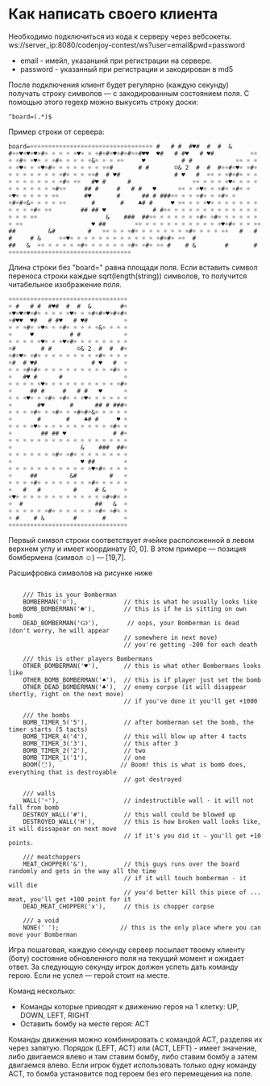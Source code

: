 # Как написать своего клиента
Необходимо подключиться из кода к серверу через вебсокеты.
ws://server_ip:8080/codenjoy-contest/ws?user=email&pwd=password
- email - имейл, указанынй при регистрации на сервере.
- password - указанный при регистрации и закодирован в md5

После подключения клиент будет регулярно (каждую секунду) получать строку символов — с закодированным состоянием поля. 
С помощью этого regexp можно выкусить строку доски:
```
^board=(.*)$
```
Пример строки от сервера:

```
board=☼☼☼☼☼☼☼☼☼☼☼☼☼☼☼☼☼☼☼☼☼☼☼☼☼☼☼☼☼☼☼☼☼☼ #   # #  #♥#  #  #  &        #☼☼♥☼♥☼♥☼#☼ ☼ ☼ ☼ ☼♥☼ ☼ ☼#☼#☼♥☼#☼#☼☼#♥♥  ♥#   # #♥   # ♥#          ☼☼ ☼ ☼#☼ ☼♥☼ ☼ ☼#☼ ☼ ☼ ☼ ☼&☼ ☼ ☼ ☼☼     ♥          # #            ☼☼ ☼ ☼ ☼ ☼♥☼ ☼ ☼♥☼#☼ ☼ ☼ ☼ ☼ ☼ ☼ ☼☼#       # #       ☺& 2  #  #  #☼☼#☼♥☼ ☼#☼ ☼ ☼ ☼ ☼ ☼ ☼ ☼ ☼#☼ ☼ ☼ ☼☼#  # ♥#               # ♥   #  ☼☼ ☼ ☼#☼#☼ ☼ ☼ ☼ ☼ ☼ ☼ ☼ ☼ ☼ ☼#☼ ☼☼   #♥ #      #                 ☼☼ ☼ ☼ ☼ ☼♥☼ ☼ ☼ ☼ ☼ ☼ ☼ ☼ ☼ ☼ ☼#☼☼     ## #     #   # #   ♥      ☼☼ ☼ ☼♥☼ ☼ ☼#☼ ☼#☼ ☼ ☼♥☼ ☼ ☼ ☼ ☼ ☼☼       #♥       #      ## # ###☼☼ ☼ ☼ ☼#☼ ☼ ☼#☼ ☼ ☼#☼#☼&☼ ☼ ☼ ☼ ☼☼       #       #    ♣# #     ♥ ☼☼ ☼ ☼ ☼♥☼ ☼ ☼ ☼ ☼ ☼ ☼ ☼ ☼ ☼ ☼#☼ ☼☼        ## ## ♥             # #☼☼ ☼ ☼ ☼ ☼ ☼ ☼ ☼ ☼ ☼ ☼ ☼ ☼ ☼ ☼ ☼ ☼☼                   &    ###  ##☼☼ ☼ ☼ ☼ ☼ ☼ ☼#☼ ☼#☼ ☼ ☼ ☼ ☼ ☼ ☼ ☼☼                   ♥ ##        ☼☼ ☼ ☼ ☼ ☼ ☼ ☼ ☼ ☼ ☼ ☼ ☼♥☼#☼ ☼ ☼ ☼☼     ##         &#         #   ☼☼ ☼ ☼ ☼#☼ ☼ ☼ ☼ ☼ ☼ ☼ ☼#☼ ☼ ☼ ☼ ☼☼   #   #         #     # &     ☼☼♥☼ ☼ ☼ ☼ ☼ ☼ ☼ ☼ ☼ ☼ ☼ ☼ ☼#☼#☼ ☼☼  #                    ##   &  ☼☼ ☼ ☼ ☼ ☼ ☼#☼ ☼ ☼ ☼ ☼ ☼ ☼#☼ ☼#☼ ☼☼ #    # &        #       #     ☼☼☼☼☼☼☼☼☼☼☼☼☼☼☼☼☼☼☼☼☼☼☼☼☼☼☼☼☼☼☼☼☼☼
```
Длина строки без "board=" равна площади поля. Если вставить символ переноса строки каждые sqrt(length(string)) символов, то получится читабельное изображение поля.
```
☼☼☼☼☼☼☼☼☼☼☼☼☼☼☼☼☼☼☼☼☼☼☼☼☼☼☼☼☼☼☼☼☼
☼ #   # #  #♥#  #  #  &        #☼
☼♥☼♥☼♥☼#☼ ☼ ☼ ☼ ☼♥☼ ☼ ☼#☼#☼♥☼#☼#☼
☼#♥♥  ♥#   # #♥   # ♥#          ☼
☼ ☼ ☼#☼ ☼♥☼ ☼ ☼#☼ ☼ ☼ ☼ ☼&☼ ☼ ☼ ☼
☼     ♥          # #            ☼
☼ ☼ ☼ ☼ ☼♥☼ ☼ ☼♥☼#☼ ☼ ☼ ☼ ☼ ☼ ☼ ☼
☼#       # #       ☺& 2  #  #  #☼
☼#☼♥☼ ☼#☼ ☼ ☼ ☼ ☼ ☼ ☼ ☼ ☼#☼ ☼ ☼ ☼
☼#  # ♥#               # ♥   #  ☼
☼ ☼ ☼#☼#☼ ☼ ☼ ☼ ☼ ☼ ☼ ☼ ☼ ☼ ☼#☼ ☼
☼   #♥ #      #                 ☼
☼ ☼ ☼ ☼ ☼♥☼ ☼ ☼ ☼ ☼ ☼ ☼ ☼ ☼ ☼ ☼#☼
☼     ## #     #   # #   ♥      ☼
☼ ☼ ☼♥☼ ☼ ☼#☼ ☼#☼ ☼ ☼♥☼ ☼ ☼ ☼ ☼ ☼
☼       #♥       #      ## # ###☼
☼ ☼ ☼ ☼#☼ ☼ ☼#☼ ☼ ☼#☼#☼&☼ ☼ ☼ ☼ ☼
☼       #       #    ♣# #     ♥ ☼
☼ ☼ ☼ ☼♥☼ ☼ ☼ ☼ ☼ ☼ ☼ ☼ ☼ ☼ ☼#☼ ☼
☼        ## ## ♥             # #☼
☼ ☼ ☼ ☼ ☼ ☼ ☼ ☼ ☼ ☼ ☼ ☼ ☼ ☼ ☼ ☼ ☼
☼                   &    ###  ##☼
☼ ☼ ☼ ☼ ☼ ☼ ☼#☼ ☼#☼ ☼ ☼ ☼ ☼ ☼ ☼ ☼
☼                   ♥ ##        ☼
☼ ☼ ☼ ☼ ☼ ☼ ☼ ☼ ☼ ☼ ☼ ☼♥☼#☼ ☼ ☼ ☼
☼     ##         &#         #   ☼
☼ ☼ ☼ ☼#☼ ☼ ☼ ☼ ☼ ☼ ☼ ☼#☼ ☼ ☼ ☼ ☼
☼   #   #         #     # &     ☼
☼♥☼ ☼ ☼ ☼ ☼ ☼ ☼ ☼ ☼ ☼ ☼ ☼ ☼#☼#☼ ☼
☼  #                    ##   &  ☼
☼ ☼ ☼ ☼ ☼ ☼#☼ ☼ ☼ ☼ ☼ ☼ ☼#☼ ☼#☼ ☼
☼ #    # &        #       #     ☼
☼☼☼☼☼☼☼☼☼☼☼☼☼☼☼☼☼☼☼☼☼☼☼☼☼☼☼☼☼☼☼☼☼
```
Первый символ строки соответствует ячейке расположенной в левом верхнем углу и имеет координату [0, 0]. 
В этом примере — позиция бомбермена (символ ☺) — [19,7].

Расшифровка символов на рисунке ниже

```public enum Element {

    /// This is your Bomberman
    BOMBERMAN('☺'),             // this is what he usually looks like
    BOMB_BOMBERMAN('☻'),        // this is if he is sitting on own bomb
    DEAD_BOMBERMAN('Ѡ'),        // oops, your Bomberman is dead (don't worry, he will appear
                                // somewhere in next move)
                                // you're getting -200 for each death

    /// this is other players Bombermans
    OTHER_BOMBERMAN('♥'),       // this is what other Bombermans looks like
    OTHER_BOMB_BOMBERMAN('♠'),  // this is if player just set the bomb
    OTHER_DEAD_BOMBERMAN('♣'),  // enemy corpse (it will disappear shortly, right on the next move)
                                // if you've done it you'll get +1000

    /// the bombs
    BOMB_TIMER_5('5'),          // after bomberman set the bomb, the timer starts (5 tacts)
    BOMB_TIMER_4('4'),          // this will blow up after 4 tacts
    BOMB_TIMER_3('3'),          // this after 3
    BOMB_TIMER_2('2'),          // two
    BOMB_TIMER_1('1'),          // one
    BOOM('҉'),                  // Boom! this is what is bomb does, everything that is destroyable
                                // got destroyed

    /// walls
    WALL('☼'),                  // indestructible wall - it will not fall from bomb
    DESTROY_WALL('#'),          // this wall could be blowed up
    DESTROYED_WALL('H'),        // this is how broken wall looks like, it will dissapear on next move
                                // if it's you did it - you'll get +10 points.

    /// meatchoppers
    MEAT_CHOPPER('&'),          // this guys runs over the board randomly and gets in the way all the time
                                // if it will touch bomberman - it will die
                                // you'd better kill this piece of ... meat, you'll get +100 point for it
    DEAD_MEAT_CHOPPER('x'),     // this is chopper corpse

    /// a void
    NONE(' ');                 // this is the only place where you can move your Bomberman
```
Игра пошаговая, каждую секунду сервер посылает твоему клиенту (боту) состояние обновленного поля на текущий момент и ожидает ответ. 
За следующую секунду игрок должен успеть дать команду герою. Если не успел — герой стоит на месте.

Команд несколько: 
- Команды которые приводят к движению героя на 1 клетку: UP, DOWN, LEFT, RIGHT 
- Оставить бомбу на месте героя: ACT 

Команды движения можно комбинировать с командой ACT, разделяя их через запятую. 
Порядок (LEFT, ACT) или (ACT, LEFT) - имеет значение, либо двигаемся влево и там ставим бомбу, либо ставим бомбу а затем двигаемся влево. 
Если игрок будет использовать только одну команду ACT, то бомба установится под героем без его перемещения на поле.

